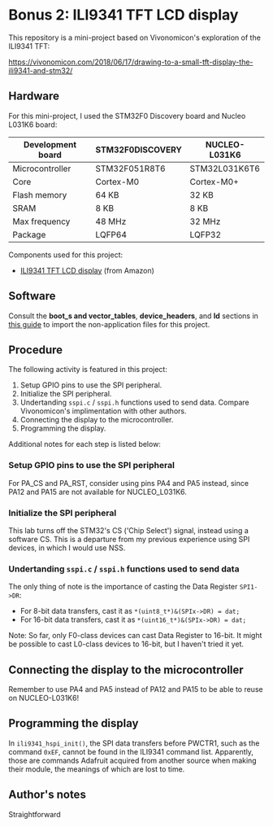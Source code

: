 # Bonus 2: ILI9341 TFT LCD display
This repository is a mini-project based on Vivonomicon's exploration of the ILI9341 TFT:

https://vivonomicon.com/2018/06/17/drawing-to-a-small-tft-display-the-ili9341-and-stm32/

## Hardware
For this mini-project, I used the STM32F0 Discovery board and Nucleo L031K6 board:

Development board | STM32F0DISCOVERY | NUCLEO-L031K6
------------------|------------------|---------------
Microcontroller   | STM32F051R8T6    | STM32L031K6T6
Core              | Cortex-M0        | Cortex-M0+
Flash memory      | 64 KB            | 32 KB
SRAM              | 8 KB             | 8 KB
Max frequency     | 48 MHz           | 32 MHz
Package           | LQFP64           | LQFP32

Components used for this project:
* [ILI9341 TFT LCD display](https://www.amazon.com/gp/product/B073R7BH1B/ref=ppx_yo_dt_b_search_asin_title?ie=UTF8&psc=1) (from Amazon)

## Software
Consult the **boot_s and vector_tables**, **device_headers**, and **ld** sections in [this guide](../../import-files.md) to import the non-application files for this project.

## Procedure
The following activity is featured in this project:
1. Setup GPIO pins to use the SPI peripheral.
2. Initialize the SPI peripheral.
3. Undertanding `sspi.c` / `sspi.h` functions used to send data. Compare Vivonomicon's implimentation with other authors.
4. Connecting the display to the microcontroller.
5. Programming the display.

Additional notes for each step is listed below:

### Setup GPIO pins to use the SPI peripheral
For PA_CS and PA_RST, consider using pins PA4 and PA5 instead, since PA12 and PA15 are not available for NUCLEO_L031K6.

### Initialize the SPI peripheral
This lab turns off the STM32's CS ('Chip Select') signal, instead using a software CS. This is a departure from my previous experience using SPI devices, in which I would use NSS.

### Undertanding `sspi.c` / `sspi.h` functions used to send data
The only thing of note is the importance of casting the Data Register `SPI1->DR`:
* For 8-bit data transfers, cast it as `*(uint8_t*)&(SPIx->DR) = dat;`
* For 16-bit data transfers, cast it as `*(uint16_t*)&(SPIx->DR) = dat;`

Note: So far, only F0-class devices can cast Data Register to 16-bit. It might be possible to cast L0-class devices to 16-bit, but I haven't tried it yet.

## Connecting the display to the microcontroller
Remember to use PA4 and PA5 instead of PA12 and PA15 to be able to reuse on NUCLEO-L031K6!

## Programming the display
In `ili9341_hspi_init()`, the SPI data transfers before PWCTR1, such as the command `0xEF`, cannot be found in the ILI9341 command list. Apparently, those are commands Adafruit acquired from another source when making their module, the meanings of which are lost to time.

## Author's notes 
Straightforward
